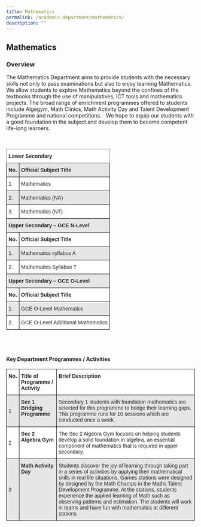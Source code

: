 ```yaml
---
title: Mathematics
permalink: /academic-department/mathematics/
description: ""
---
```

## Mathematics


### Overview


The Mathematics Department aims to provide students with the necessary skills not only to pass examinations but also to enjoy learning Mathematics. We allow students to explore Mathematics beyond the confines of the textbooks through the use of manipulatives, ICT tools and mathematics projects. The broad range of enrichment programmes offered to students include Algegym, Math Clinics, Math Activity Day and Talent Development Programme and national competitions.   We hope to equip our students with a good foundation in the subject and develop them to become competent life-long learners.

<br>
<style type="text/css">
.tg  {border-collapse:collapse;border-spacing:0;}
.tg td{border-color:black;border-style:solid;border-width:1px;font-family:Arial, sans-serif;font-size:14px;
  overflow:hidden;padding:10px 5px;word-break:normal;}
.tg th{border-color:black;border-style:solid;border-width:1px;font-family:Arial, sans-serif;font-size:14px;
  font-weight:normal;overflow:hidden;padding:10px 5px;word-break:normal;}
.tg .tg-l2bf{background-color:#FFF;color:#222;font-weight:bold;text-align:left;vertical-align:top}
.tg .tg-h5mn{background-color:#E6E6E6;color:#222;text-align:left;vertical-align:middle}
.tg .tg-0f6e{background-color:#FFF;border-color:inherit;color:#222;font-weight:bold;text-align:left;vertical-align:top}
.tg .tg-rs0e{background-color:#E6E6E6;color:#222;font-weight:bold;text-align:left;vertical-align:top}
.tg .tg-1ppo{background-color:#FFF;color:#222;text-align:left;vertical-align:middle}
</style>
<table class="tg">
<thead>
  <tr>
    <th class="tg-0f6e" colspan="2">Lower Secondary</th>
  </tr>
</thead>
<tbody>
  <tr>
    <td class="tg-rs0e"><span style="font-weight:bold">No.</span></td>
    <td class="tg-rs0e"><span style="font-weight:bold">Official Subject Title</span></td>
  </tr>
  <tr>
    <td class="tg-1ppo">1</td>
    <td class="tg-1ppo">Mathematics</td>
  </tr>
  <tr>
    <td class="tg-h5mn">2.</td>
    <td class="tg-h5mn">Mathematics (NA)</td>
  </tr>
  <tr>
    <td class="tg-1ppo">3.</td>
    <td class="tg-1ppo">Mathematics (NT)</td>
  </tr>
  <tr>
    <td class="tg-rs0e" colspan="2">Upper Secondary – GCE N-Level</td>
  </tr>
  <tr>
    <td class="tg-l2bf"><span style="font-weight:bold">No.</span></td>
    <td class="tg-l2bf"><span style="font-weight:bold">Official Subject Title</span></td>
  </tr>
  <tr>
    <td class="tg-h5mn">1.</td>
    <td class="tg-h5mn">Mathematics syllabus A</td>
  </tr>
  <tr>
    <td class="tg-1ppo">2.</td>
    <td class="tg-1ppo">Mathematics Syllabus T</td>
  </tr>
  <tr>
    <td class="tg-rs0e" colspan="2">Upper Secondary – GCE O-Level</td>
  </tr>
  <tr>
    <td class="tg-l2bf"><span style="font-weight:bold">No.</span></td>
    <td class="tg-l2bf"><span style="font-weight:bold">Official Subject Title</span></td>
  </tr>
  <tr>
    <td class="tg-h5mn">1.</td>
    <td class="tg-h5mn">GCE O-Level Mathematics</td>
  </tr>
  <tr>
    <td class="tg-1ppo">2.</td>
    <td class="tg-1ppo">GCE O-Level Additional Mathematics</td>
  </tr>
</tbody>
</table>

<br>
<br>

#### Key Department Programmes / Activities

<style type="text/css">
.tg  {border-collapse:collapse;border-spacing:0;}
.tg td{border-color:black;border-style:solid;border-width:1px;font-family:Arial, sans-serif;font-size:14px;
  overflow:hidden;padding:10px 5px;word-break:normal;}
.tg th{border-color:black;border-style:solid;border-width:1px;font-family:Arial, sans-serif;font-size:14px;
  font-weight:normal;overflow:hidden;padding:10px 5px;word-break:normal;}
.tg .tg-l2bf{background-color:#FFF;color:#222;font-weight:bold;text-align:left;vertical-align:top}
.tg .tg-h5mn{background-color:#E6E6E6;color:#222;text-align:left;vertical-align:middle}
.tg .tg-rs0e{background-color:#E6E6E6;color:#222;font-weight:bold;text-align:left;vertical-align:top}
.tg .tg-1ppo{background-color:#FFF;color:#222;text-align:left;vertical-align:middle}
.tg .tg-tsok{background-color:#FFF;color:#222;text-align:left;vertical-align:top}
</style>
<table class="tg">
<thead>
  <tr>
    <th class="tg-l2bf"><span style="font-weight:bold">No.</span></th>
    <th class="tg-l2bf"><span style="font-weight:bold">Title of Programme / Activity</span></th>
    <th class="tg-l2bf"><span style="font-weight:bold">Brief Description</span></th>
  </tr>
</thead>
<tbody>
  <tr>
    <td class="tg-h5mn">1</td>
    <td class="tg-rs0e"><span style="font-weight:bold">Sec 1 Bridging Programme</span></td>
    <td class="tg-h5mn">Secondary 1 students with foundation mathematics are selected for this programme to bridge their learning gaps. This programme runs for 10 sessions which are conducted once a week.</td>
  </tr>
  <tr>
    <td class="tg-1ppo">2</td>
    <td class="tg-l2bf"><span style="font-weight:bold">Sec 2 Algebra Gym</span></td>
    <td class="tg-tsok"><span style="font-weight:400">The Sec 2 Algebra Gym focuses on helping students develop a solid foundation in algebra, an essential component of mathematics that is required in upper secondary.</span></td>
  </tr>
  <tr>
    <td class="tg-h5mn">3</td>
    <td class="tg-rs0e"><span style="font-weight:bold">Math Activity Day</span></td>
    <td class="tg-h5mn">Students discover the joy of learning through taking part in a series of activities by applying their mathematical skills in real life situations. Games stations were designed by designed by the Math Champs in the Maths Talent Development Programme. At the stations, students experience the applied learning of Math such as observing patterns and estimation.  The students will work in teams and have fun with mathematics at different stations</td>
  </tr>
</tbody>
</table>
